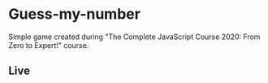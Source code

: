 # Guess-my-number

Simple game created during "The Complete JavaScript Course 2020: From Zero to Expert!" course.

## Live
